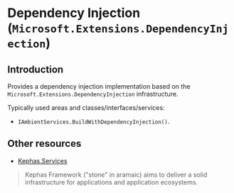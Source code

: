 ﻿# Dependency Injection (```Microsoft.Extensions.DependencyInjection```)

## Introduction
Provides a dependency injection implementation based on the ```Microsoft.Extensions.DependencyInjection``` infrastructure.

Typically used areas and classes/interfaces/services:
* ```IAmbientServices.BuildWithDependencyInjection()```.

## Other resources

* [Kephas.Services](https://www.nuget.org/packages/Kephas.Services)

> Kephas Framework ("stone" in aramaic) aims to deliver a solid infrastructure for applications and application ecosystems.
